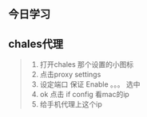 ## 今日学习

## chales代理

> 1. 打开chales 那个设置的小图标
> 2. 点击proxy settings
> 3. 设定端口 保证 Enable 。。。 选中
> 4. ok 点击 if config 看mac的ip
> 5. 给手机代理上这个ip 